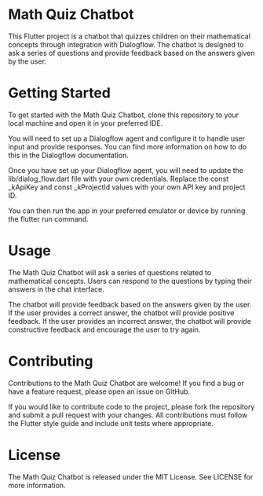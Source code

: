 # Math Quiz Chatbot
This Flutter project is a chatbot that quizzes children on their mathematical concepts through integration with Dialogflow. The chatbot is designed to ask a series of questions and provide feedback based on the answers given by the user.

# Getting Started
To get started with the Math Quiz Chatbot, clone this repository to your local machine and open it in your preferred IDE.

You will need to set up a Dialogflow agent and configure it to handle user input and provide responses. You can find more information on how to do this in the Dialogflow documentation.

Once you have set up your Dialogflow agent, you will need to update the lib/dialog_flow.dart file with your own credentials. Replace the const _kApiKey and const _kProjectId values with your own API key and project ID.

You can then run the app in your preferred emulator or device by running the flutter run command.

# Usage
The Math Quiz Chatbot will ask a series of questions related to mathematical concepts. Users can respond to the questions by typing their answers in the chat interface.

The chatbot will provide feedback based on the answers given by the user. If the user provides a correct answer, the chatbot will provide positive feedback. If the user provides an incorrect answer, the chatbot will provide constructive feedback and encourage the user to try again.

# Contributing
Contributions to the Math Quiz Chatbot are welcome! If you find a bug or have a feature request, please open an issue on GitHub.

If you would like to contribute code to the project, please fork the repository and submit a pull request with your changes. All contributions must follow the Flutter style guide and include unit tests where appropriate.

# License
The Math Quiz Chatbot is released under the MIT License. See LICENSE for more information.
